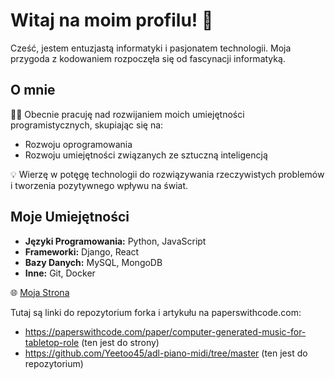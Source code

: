 # Witaj na moim profilu! 🚀

Cześć, jestem entuzjastą informatyki i pasjonatem technologii. Moja przygoda z kodowaniem rozpoczęła się od fascynacji informatyką. 

## O mnie

👨‍💻 Obecnie pracuję nad rozwijaniem moich umiejętności programistycznych, skupiając się na:
- Rozwoju oprogramowania
- Rozwoju umiejętności związanych ze sztuczną inteligencją

💡 Wierzę w potęgę technologii do rozwiązywania rzeczywistych problemów i tworzenia pozytywnego wpływu na świat.

## Moje Umiejętności

- **Języki Programowania:** Python, JavaScript
- **Frameworki:** Django, React
- **Bazy Danych:** MySQL, MongoDB
- **Inne:** Git, Docker

🌐 [Moja Strona](https://yeetoo45.github.io)

Tutaj są linki do repozytorium forka i artykułu na paperswithcode.com:
- https://paperswithcode.com/paper/computer-generated-music-for-tabletop-role (ten jest do strony)
- https://github.com/Yeetoo45/adl-piano-midi/tree/master (ten jest do repozytorium)
